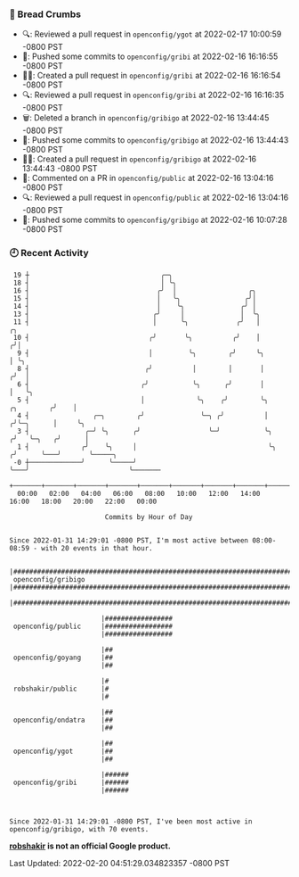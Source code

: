 ### 🍞 Bread Crumbs

 * 🔍: Reviewed a pull request in  `openconfig/ygot` at 2022-02-17 10:00:59 -0800 PST
 * 🚢: Pushed some commits to `openconfig/gribi` at 2022-02-16 16:16:55 -0800 PST
 * ✍🏼: Created a pull request in `openconfig/gribi` at 2022-02-16 16:16:54 -0800 PST
 * 🔍: Reviewed a pull request in  `openconfig/gribi` at 2022-02-16 16:16:35 -0800 PST
 * 🗑: Deleted a branch in `openconfig/gribigo` at 2022-02-16 13:44:45 -0800 PST
 * 🚢: Pushed some commits to `openconfig/gribigo` at 2022-02-16 13:44:43 -0800 PST
 * ✍🏼: Created a pull request in `openconfig/gribigo` at 2022-02-16 13:44:43 -0800 PST
 * 💬: Commented on a PR in  `openconfig/public` at 2022-02-16 13:04:16 -0800 PST
 * 🔍: Reviewed a pull request in  `openconfig/public` at 2022-02-16 13:04:16 -0800 PST
 * 🚢: Pushed some commits to `openconfig/gribigo` at 2022-02-16 10:07:28 -0800 PST

### 🕘 Recent Activity
```
 19 ┼                                 ╭─╮
 18 ┤                                 │ ╰╮
 16 ┤                                ╭╯  │                  ╭╮
 15 ┤                                │   ╰╮                ╭╯│
 14 ┤                                │    ╰╮              ╭╯ │
 13 ┤                               ╭╯     │              │  ╰╮
 11 ┤                               │      ╰╮            ╭╯   │                       ╭╮
 10 ┤                              ╭╯       ╰╮          ╭╯    │                      ╭╯│
  9 ┤                              │         ╰╮        ╭╯     ╰╮                     │ ╰╮
  8 ┤                             ╭╯          │        │       │                    ╭╯  │
  6 ┤                            ╭╯           ╰╮      ╭╯       │                    │   ╰╮
  5 ┤                            │             ╰╮    ╭╯        ╰╮        ╭╮        ╭╯    │
  4 ┤                ╭─╮        ╭╯              ╰─╮ ╭╯          │       ╭╯╰─╮      │     ╰╮
  3 ┤              ╭─╯ ╰╮      ╭╯                 ╰─╯           ╰╮     ╭╯   ╰─╮   ╭╯      │
  1 ┤             ╭╯    ╰╮     │                                 ╰╮   ╭╯      ╰───╯       ╰─────╮
 -0 ┼─────────────╯      ╰─────╯                                  ╰───╯                         ╰───────
    +───────+───────+───────+───────+───────+───────+───────+───────+───────+───────+───────+───────+────
  00:00   02:00   04:00   06:00   08:00   10:00   12:00   14:00   16:00   18:00   20:00   22:00   00:00   

						Commits by Hour of Day


Since 2022-01-31 14:29:01 -0800 PST, I'm most active between 08:00-08:59 - with 20 events in that hour.

```



```
                       |######################################################################
 openconfig/gribigo    |######################################################################
                       |######################################################################

                       |#################
 openconfig/public     |#################
                       |#################

                       |##
 openconfig/goyang     |##
                       |##

                       |#
 robshakir/public      |#
                       |#

                       |##
 openconfig/ondatra    |##
                       |##

                       |##
 openconfig/ygot       |##
                       |##

                       |######
 openconfig/gribi      |######
                       |######



Since 2022-01-31 14:29:01 -0800 PST, I've been most active in openconfig/gribigo, with 70 events.

```
**[robshakir](mailto:robjs@google.com) is not an official Google product.**  


Last Updated: 2022-02-20 04:51:29.034823357 -0800 PST
